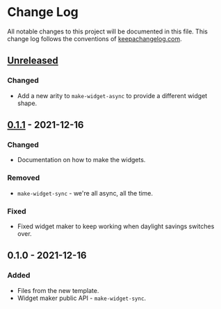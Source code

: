 # Change Log
All notable changes to this project will be documented in this file. This change log follows the conventions of [keepachangelog.com](http://keepachangelog.com/).

## [Unreleased]
### Changed
- Add a new arity to `make-widget-async` to provide a different widget shape.

## [0.1.1] - 2021-12-16
### Changed
- Documentation on how to make the widgets.

### Removed
- `make-widget-sync` - we're all async, all the time.

### Fixed
- Fixed widget maker to keep working when daylight savings switches over.

## 0.1.0 - 2021-12-16
### Added
- Files from the new template.
- Widget maker public API - `make-widget-sync`.

[Unreleased]: https://sourcehost.site/your-name/gamedev-blog/compare/0.1.1...HEAD
[0.1.1]: https://sourcehost.site/your-name/gamedev-blog/compare/0.1.0...0.1.1
